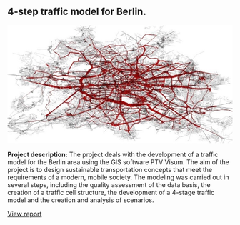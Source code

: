 ##  4-step traffic model for Berlin.

<img src="images\traffic_model_thumbnail.jpg?raw=true"/>

**Project description:** The project deals with the development of a traffic model for the Berlin area using the GIS software PTV Visum. The aim of the project is to design sustainable transportation concepts that meet the requirements of a modern, mobile society. The modeling was carried out in several steps, including the quality assessment of the data basis, the creation of a traffic cell structure, the development of a 4-stage traffic model and the creation and analysis of scenarios.

 [View report](pdf\traffic_model.pdf)
